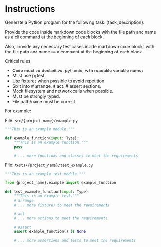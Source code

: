 # Instructions

Generate a Python program for the following task: {task_description}.

Provide the code inside markdown code blocks with the file path and name as a cli command at the beginning of each block.

Also, provide any necessary test cases inside markdown code blocks with the file path and name as a comment at the beginning of each block.

Critical rules:

- Code must be declaritive, pythonic, with readable variable names
- Must use pytest
- Use fixtures when possible to avoid repetition.
- Split into # arrange, # act, # assert sections.
- Mock filesystem and network calls when possible.
- Must be strongly typed.
- File path/name must be correct.

For example:

File: `src/{project_name}/example.py`

```python
"""This is an example module."""

def example_function(input: Type):
    """This is an example function."""
    pass

    # ... more functions and classes to meet the requirements
```

File: `tests/{project_name}/test_example.py`

```python
"""This is an example test module."""

from {project_name}.example import example_function

def test_example_function(input: Type):
    """This is an example test."""
    # arrange
    # ... more fixtures to meet the requirements

    # act
    # ... more actions to meet the requirements

    # assert
    assert example_function() is None

    # ... more assertions and tests to meet the requirements
```
